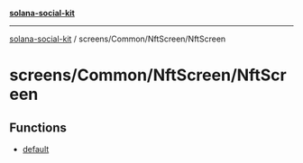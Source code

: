 [**solana-social-kit**](../../../../README.md)

***

[solana-social-kit](../../../../README.md) / screens/Common/NftScreen/NftScreen

# screens/Common/NftScreen/NftScreen

## Functions

- [default](functions/default.md)
